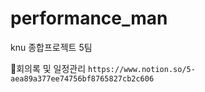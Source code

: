# performance_man
knu 종합프로젝트 5팀

📢회의록 및 일정관리
`https://www.notion.so/5-aea89a377ee74756bf8765827cb2c606`
